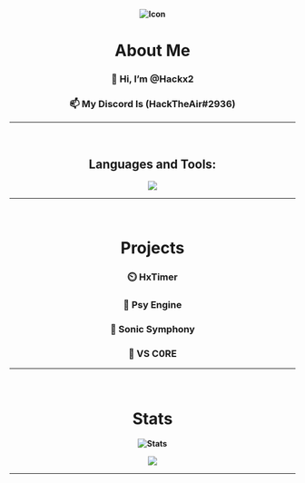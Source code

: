 <div align="center" style="font-weight: bold">

![Icon](https://avatars.githubusercontent.com/u/80620538?s=400&u=6b1ad2f1c6cd7947732f54c45b557182ffcfb599&v=4)

# About Me
### 👋 Hi, I’m @Hackx2<br/>
### 📫 My Discord Is (HackTheAir#2936)<br/>

<hr />
<br/>
  
## Languages and Tools:
<p>
  <img src='https://skillicons.dev/icons?i=haxe,typescript,javascript,vscode,python,lua'/>
</p>
  
<hr />
<br/>
  
# Projects
### ⏲️ HxTimer
### 🔮 Psy Engine
### 🦔 Sonic Symphony
### 💍 VS C0RE

<hr />
<br/>

# Stats
![Stats](https://github-readme-stats.vercel.app/api?username=Hackx2&show_icons=true&theme=radical&count_private=true)
  
![](https://komarev.com/ghpvc/?username=Hackx2&color=7038ff)

</div>
<hr />
<!---
Hackx2/Hackx2 is a ✨ special ✨ repository because its `README.md` (this file) appears on your GitHub profile.
You can click the Preview link to take a look at your changes.
--->


<!---yea hi all hehehhehehehehehhehehehehheheehehheh ehehehe
ayo
UwU
OwO

Funfact i am not gonna change this 

08/07/2022 Its still here
09/07/2022 Still here
04/08/2022 still here LOL
--->
